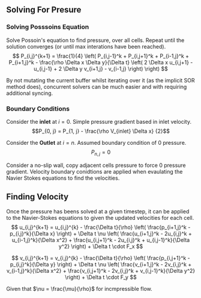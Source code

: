 
## Solving For Presure
### Solving Posssoins Equation
Solve Possoin's equation to find pressure, over all cells. Repeat until the solution converges 
(or until max interations have been reached).
$$
P_{i,j}^{k+1} = \frac{1}{4} \left( P_{i,j-1}^k + P_{i,j+1}^k + P_{i-1,j}^k + P_{i+1,j}^k - \frac{\rho \Delta x \Delta y}{\Delta t} \left( 2 \Delta x u_{i,j+1} - u_{i,j-1} + 2 \Delta y v_{i+1,j} - v_{i-1,j} \right) \right)
$$

By not mutating the current buffer whilst iterating over it (as the implicit SOR method does), 
concurrent solvers can be much easier and with requiring additional syncing.

### Boundary Conditions
Consider the **inlet** at $i=0$. Simple pressure gradient based in inlet velocity.
$$P_{0, j} = P_{1, j} - \frac{\rho V_{inlet} \Delta x} {2}$$

Consider the **Outlet** at $i=n$. Assumed boundary condition of 0 pressure.
$$P_{n, j} = 0$$

Consider a no-slip wall, copy adjacent cells pressure to force 0 pressure gradient. Velocity 
boundary conidtions are applied when evaulating the Navier Stokes equations to find the velocities.

## Finding Velocity
Once the pressure has beens solved at a given timestep, it can be applied to the Navier-Stokes equations to given the updated velocities for each cell.
$$
u_{i,j}^{k+1} = u_{i,j}^{k} - \frac{\Delta t}{\rho} \left( \frac{p_{i+1,j}^k - p_{i,j}^k}{\Delta x} \right) + \Delta t \nu \left( \frac{u_{i+1,j}^k - 2u_{i,j}^k + u_{i-1,j}^k}{\Delta x^2} + \frac{u_{i,j+1}^k - 2u_{i,j}^k + u_{i,j-1}^k}{\Delta y^2} \right) + \Delta t \cdot F_x
$$

$$
v_{i,j}^{k+1} = v_{i,j}^{k} - \frac{\Delta t}{\rho} \left( \frac{p_{i,j+1}^k - p_{i,j}^k}{\Delta y} \right) + \Delta t \nu \left( \frac{v_{i+1,j}^k - 2v_{i,j}^k + v_{i-1,j}^k}{\Delta x^2} + \frac{v_{i,j+1}^k - 2v_{i,j}^k + v_{i,j-1}^k}{\Delta y^2} \right) + \Delta t \cdot F_y
$$

Given that $\nu = \frac{\mu}{\rho}$ for incmpressible flow.